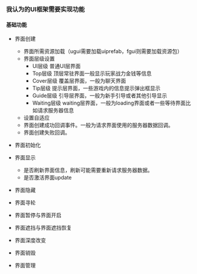 ### 我认为的UI框架需要实现功能

#### 基础功能

- 界面创建

  - 界面所需资源加载（ugui需要加载uiprefab，fgui则需要加载资源包）
  - 界面层级设置
    - UI层级 普通UI层界面
    - Top层级 顶层常驻界面一般显示玩家战力金钱等信息
    - Cover层级 覆盖层界面，一般为聊天界面
    - Tip层级 提示层界面，一些游戏内的信息提示弹出框显示
    - Guide层级 引导层界面，一般为新手引导或者其他引导显示
    - Waiting层级 waiting层界面，一般为loading界面或者一些等待界面比如请求服务器信息
  - 设置自适应
  - 界面创建成功回调事件。一般为请求界面使用的服务器数据回调。
  - 界面创建失败回调。

- 界面初始化

- 界面显示

  - 是否刷新界面信息，刷新可能需要重新请求服务器数据。
  - 是否激活界面update

- 界面隐藏

- 界面寻轮

- 界面暂停与界面开启

- 界面遮挡与界面遮挡恢复

- 界面深度改变

- 界面销毁

- 界面管理

  